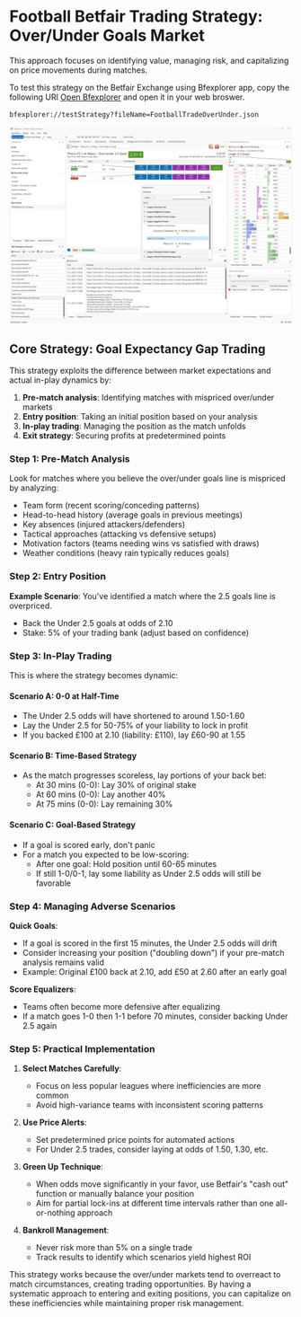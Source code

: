# Football Betfair Trading Strategy: Over/Under Goals Market

This approach focuses on identifying value, managing risk, and capitalizing on price movements during matches.

To test this strategy on the Betfair Exchange using Bfexplorer app, copy the following URI [Open Bfexplorer](bfexplorer://testStrategy?fileName=FootballTradeOverUnder.json) and open it in your web broswer.

```
bfexplorer://testStrategy?fileName=FootballTradeOverUnder.json
```

![Bfexplorer running Trade Over/Under 2.5 Goals strategy!](/docs/Strategies/Football/images/TradeOverUnderGoals.png "Bfexplorer running Trade Over/Under 2.5 Goals strategy")

## Core Strategy: Goal Expectancy Gap Trading

This strategy exploits the difference between market expectations and actual in-play dynamics by:

1. **Pre-match analysis**: Identifying matches with mispriced over/under markets
2. **Entry position**: Taking an initial position based on your analysis
3. **In-play trading**: Managing the position as the match unfolds
4. **Exit strategy**: Securing profits at predetermined points

### Step 1: Pre-Match Analysis

Look for matches where you believe the over/under goals line is mispriced by analyzing:

- Team form (recent scoring/conceding patterns)
- Head-to-head history (average goals in previous meetings)
- Key absences (injured attackers/defenders)
- Tactical approaches (attacking vs defensive setups)
- Motivation factors (teams needing wins vs satisfied with draws)
- Weather conditions (heavy rain typically reduces goals)

### Step 2: Entry Position

**Example Scenario**: You've identified a match where the 2.5 goals line is overpriced.

- Back the Under 2.5 goals at odds of 2.10
- Stake: 5% of your trading bank (adjust based on confidence)

### Step 3: In-Play Trading

This is where the strategy becomes dynamic:

#### Scenario A: 0-0 at Half-Time
- The Under 2.5 odds will have shortened to around 1.50-1.60
- Lay the Under 2.5 for 50-75% of your liability to lock in profit
- If you backed £100 at 2.10 (liability: £110), lay £60-90 at 1.55

#### Scenario B: Time-Based Strategy
- As the match progresses scoreless, lay portions of your back bet:
  - At 30 mins (0-0): Lay 30% of original stake
  - At 60 mins (0-0): Lay another 40%
  - At 75 mins (0-0): Lay remaining 30%

#### Scenario C: Goal-Based Strategy
- If a goal is scored early, don't panic
- For a match you expected to be low-scoring:
  - After one goal: Hold position until 60-65 minutes
  - If still 1-0/0-1, lay some liability as Under 2.5 odds will still be favorable

### Step 4: Managing Adverse Scenarios

**Quick Goals**:
- If a goal is scored in the first 15 minutes, the Under 2.5 odds will drift
- Consider increasing your position ("doubling down") if your pre-match analysis remains valid
- Example: Original £100 back at 2.10, add £50 at 2.60 after an early goal

**Score Equalizers**:
- Teams often become more defensive after equalizing
- If a match goes 1-0 then 1-1 before 70 minutes, consider backing Under 2.5 again

### Step 5: Practical Implementation

1. **Select Matches Carefully**:
   - Focus on less popular leagues where inefficiencies are more common
   - Avoid high-variance teams with inconsistent scoring patterns

2. **Use Price Alerts**:
   - Set predetermined price points for automated actions
   - For Under 2.5 trades, consider laying at odds of 1.50, 1.30, etc.

3. **Green Up Technique**:
   - When odds move significantly in your favor, use Betfair's "cash out" function or manually balance your position
   - Aim for partial lock-ins at different time intervals rather than one all-or-nothing approach

4. **Bankroll Management**:
   - Never risk more than 5% on a single trade
   - Track results to identify which scenarios yield highest ROI

This strategy works because the over/under markets tend to overreact to match circumstances, creating trading opportunities. By having a systematic approach to entering and exiting positions, you can capitalize on these inefficiencies while maintaining proper risk management.